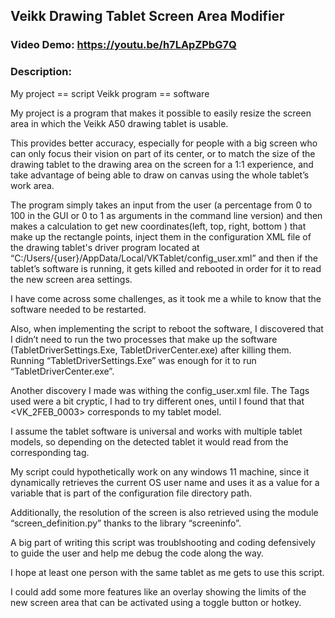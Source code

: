 ## Veikk Drawing Tablet Screen Area Modifier
### Video Demo: https://youtu.be/h7LApZPbG7Q
### Description:
My project == script
Veikk program == software

My project is a program that makes it possible to easily resize the screen area in which the Veikk A50 drawing tablet is usable. 

This provides better accuracy, especially for people with a big screen who can only focus their vision on part of its center, or to match the size of the drawing tablet to the drawing area on the screen for a 1:1 experience, and take advantage of being able to draw on canvas using the whole tablet’s work area.

 The program simply takes an input from the user (a percentage from 0 to 100 in the GUI or 0 to 1 as arguments in the command line version) and then makes a calculation to get new coordinates(left, top, right, bottom
) that make up the rectangle points, inject them in the configuration XML file of the drawing tablet's driver program located at “C:/Users/{user}/AppData/Local/VKTablet/config_user.xml” and then if the tablet’s software is running, it gets killed and rebooted in order for it to read the new screen area settings.

I have come across some challenges, as it took me a while to know that the software needed to be restarted.

Also, when implementing the script to reboot the software, I discovered that I didn’t need to run the two processes that make up the software (TabletDriverSettings.Exe, TabletDriverCenter.exe) after killing them. Running “TabletDriverSettings.Exe” was enough for it to run “TabletDriverCenter.exe”.

Another discovery I made was withing the config_user.xml file. The Tags used were a bit cryptic, I had to try different ones, until I found that that <VK_2FEB_0003> corresponds to my tablet model. 

I assume the tablet software is universal and works with multiple tablet models, so depending on the detected tablet it would read from the corresponding tag.

My script could hypothetically work on any windows 11 machine, since it dynamically retrieves the current OS user name and uses it as a value for a variable that is part of the configuration file directory path.

Additionally, the resolution of the screen is also retrieved using the module “screen_definition.py” thanks to the library “screeninfo”.

A big part of writing this script was troublshooting and coding defensively to guide the user and help me debug the code along the way.

I hope at least one person with the same tablet as me gets to use this script.

I could add some more features like an overlay showing the limits of the new screen area that can be activated using a toggle button or hotkey.

